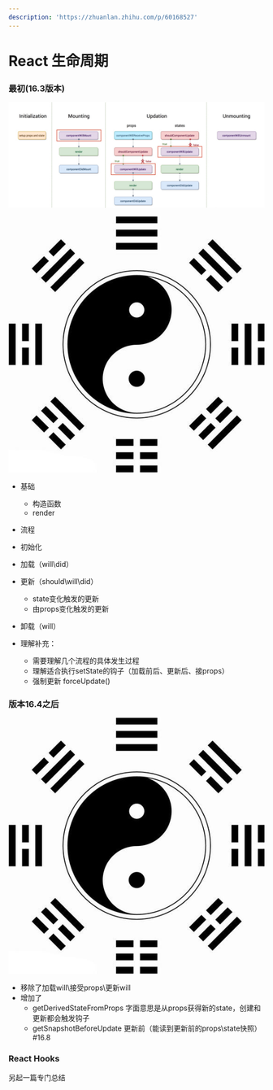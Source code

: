 ```yaml
---
description: 'https://zhuanlan.zhihu.com/p/60168527'
---
```


# React 生命周期

### 最初\(16.3版本\)

![](../.gitbook/assets/image%20%284%29.png)

![](../.gitbook/assets/image%20%286%29.png)

* 基础   
  * 构造函数    
  * render
*  流程    
  * 初始化
  * 加载（will\did）    
  * 更新（should\will\did）        
    * state变化触发的更新
    * 由props变化触发的更新
  * 卸载（will）
* 理解补充：   

  *  需要理解几个流程的具体发生过程
  * 理解适合执行setState的钩子（加载前后、更新后、接props）
  * 强制更新  forceUpdate\(\)

### 版本16.4之后    

![](../.gitbook/assets/image%20%283%29.png)

* 移除了加载will\接受props\更新will    
* 增加了    ​    
  * getDerivedStateFromProps  字面意思是从props获得新的state，创建和更新都会触发钩子
  * ​​getSnapshotBeforeUpdate   更新前（能读到更新前的props\state快照）    \#16.8 

### React Hooks​

另起一篇专门总结    ​  
  
  
  
  
  
  
  
  
  
  


